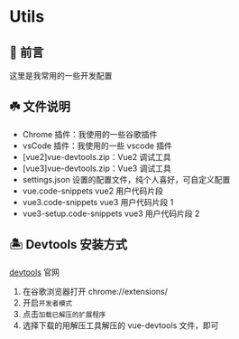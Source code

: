 # Utils

## 🤙 前言

这里是我常用的一些开发配置

## ☘️ 文件说明

- Chrome 插件：我使用的一些谷歌插件
- vsCode 插件：我使用的一些 vscode 插件
- [vue2]vue-devtools.zip：Vue2 调试工具
- [vue3]vue-devtools.zip：Vue3 调试工具
- settings.json 设置的配置文件，纯个人喜好，可自定义配置
- vue.code-snippets vue2 用户代码片段
- vue3.code-snippets vue3 用户代码片段 1
- vue3-setup.code-snippets vue3 用户代码片段 2

## 🏝️ Devtools 安装方式

[devtools](https://devtools.vuejs.org) 官网

1. 在谷歌浏览器打开 chrome://extensions/
2. 开启`开发者模式`
3. 点击`加载已解压的扩展程序`
4. 选择下载的用解压工具解压的 vue-devtools 文件，即可
